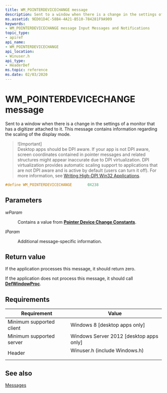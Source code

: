 ```yaml
---
title: WM_POINTERDEVICECHANGE message
description: Sent to a window when there is a change in the settings of a monitor that has a digitizer attached to it. This message contains information regarding the scaling of the display mode.
ms.assetid: 9ED01D4C-58B4-4A21-B510-784281F9A909
keywords:
- WM_POINTERDEVICECHANGE message Input Messages and Notifications
topic_type:
- apiref
api_name:
- WM_POINTERDEVICECHANGE
api_location:
- Winuser.h
api_type:
- HeaderDef
ms.topic: reference
ms.date: 02/03/2020
---
```


# WM_POINTERDEVICECHANGE message

Sent to a window when there is a change in the settings of a monitor that has a digitizer attached to it. This message contains information regarding the scaling of the display mode.

> ![Important]  
> Desktop apps should be DPI aware. If your app is not DPI aware, screen coordinates contained in pointer messages and related structures might appear inaccurate due to DPI virtualization. DPI virtualization provides automatic scaling support to applications that are not DPI aware and is active by default (users can turn it off). For more information, see [Writing High-DPI Win32 Applications](/previous-versions//dd464660(v=vs.85)).

 


```C++
#define WM_POINTERDEVICECHANGE       0X238
```



## Parameters

<dl> <dt>

*wParam* 
</dt> <dd>

Contains a value from [**Pointer Device Change Constants**](pointer-device-change-constants.md).

</dd> <dt>

*lParam* 
</dt> <dd>

Additional message-specific information.

</dd> </dl>

## Return value

If the application processes this message, it should return zero.

If the application does not process this message, it should call [**DefWindowProc**](/windows/win32/api/winuser/nf-winuser-defwindowproca).

## Requirements



| Requirement | Value |
|-------------------------------------|----------------------------------------------------------------------------------------------------------|
| Minimum supported client<br/> | Windows 8 \[desktop apps only\]<br/>                                                               |
| Minimum supported server<br/> | Windows Server 2012 \[desktop apps only\]<br/>                                                     |
| Header<br/>                   | <dl> <dt>Winuser.h (include Windows.h)</dt> </dl> |



## See also

<dl> <dt>

[Messages](messages.md)
</dt> </dl>

 

